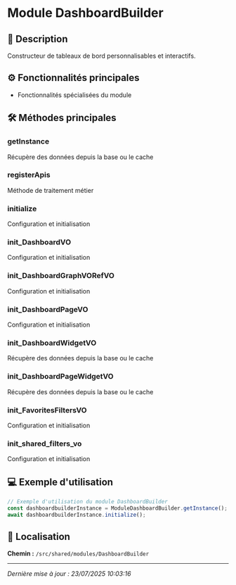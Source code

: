 # Module DashboardBuilder

## 📖 Description

Constructeur de tableaux de bord personnalisables et interactifs.

## ⚙️ Fonctionnalités principales

- Fonctionnalités spécialisées du module



## 🛠️ Méthodes principales

### getInstance
Récupère des données depuis la base ou le cache

### registerApis
Méthode de traitement métier

### initialize
Configuration et initialisation

### init_DashboardVO
Configuration et initialisation

### init_DashboardGraphVORefVO
Configuration et initialisation

### init_DashboardPageVO
Configuration et initialisation

### init_DashboardWidgetVO
Récupère des données depuis la base ou le cache

### init_DashboardPageWidgetVO
Récupère des données depuis la base ou le cache

### init_FavoritesFiltersVO
Configuration et initialisation

### init_shared_filters_vo
Configuration et initialisation



## 💻 Exemple d'utilisation

```typescript
// Exemple d'utilisation du module DashboardBuilder
const dashboardbuilderInstance = ModuleDashboardBuilder.getInstance();
await dashboardbuilderInstance.initialize();
```

## 📍 Localisation

**Chemin :** `/src/shared/modules/DashboardBuilder`

---

*Dernière mise à jour : 23/07/2025 10:03:16*

